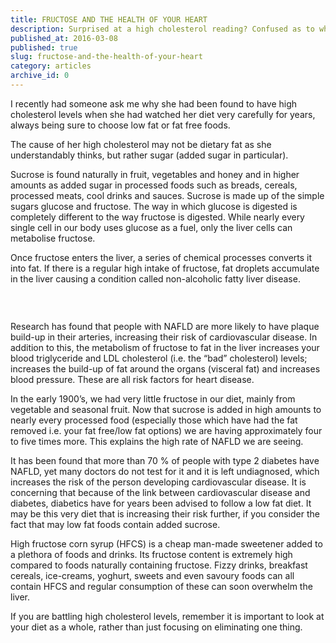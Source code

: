 ```yaml
---
title: FRUCTOSE AND THE HEALTH OF YOUR HEART
description: Surprised at a high cholesterol reading? Confused as to why this may be despite eating carefully, always making sure to choose low fat and lean foods? You may have missed a very important culprit in your diet....
published_at: 2016-03-08
published: true
slug: fructose-and-the-health-of-your-heart
category: articles
archive_id: 0
---
```


<div><p>I recently had someone ask me why she had been found to have high cholesterol levels when she had watched her diet very carefully for years, always being sure to choose low fat or fat free foods.</p>
<p>The cause of her high cholesterol may not be dietary fat as she understandably thinks, but rather sugar (added sugar in particular).</p>
<p>Sucrose is found naturally in fruit, vegetables and honey and in higher amounts as added sugar in processed foods such as breads, cereals, processed meats, cool drinks and sauces. Sucrose is made up of the simple sugars glucose and fructose. The way in which glucose is digested is completely different to the way fructose is digested. While nearly every single cell in our body uses glucose as a fuel, only the liver cells can metabolise fructose.</p>
<p>Once fructose enters the liver, a series of chemical processes converts it into fat. If there is a regular high intake of fructose, fat droplets accumulate in the liver causing a condition called non-alcoholic fatty liver disease.</p>
<p><img src="/assets/media/11/conversions/web.jpg" alt="" /></p>
<p>&nbsp;</p>
<p>Research has found that people with NAFLD are more likely to have plaque build-up in their arteries, increasing their risk of cardiovascular disease. In addition to this, the metabolism of fructose to fat in the liver increases your blood triglyceride and LDL cholesterol (i.e. the &ldquo;bad&rdquo; cholesterol) levels; increases the build-up of fat around the organs (visceral fat) and increases blood pressure. These are all risk factors for heart disease.</p>
<p>In the early 1900&rsquo;s, we had very little fructose in our diet, mainly from vegetable and seasonal fruit. Now that sucrose is added in high amounts to nearly every processed food (especially those which have had the fat removed i.e. your fat free/low fat options) we are having approximately four to five times more. This explains the high rate of NAFLD we are seeing.</p>
<p>It has been found that more than 70 % of people with type 2 diabetes have NAFLD, yet many doctors do not test for it and it is left undiagnosed, which increases the risk of the person developing cardiovascular disease. It is concerning that because of the link between cardiovascular disease and diabetes, diabetics have for years been advised to follow a low fat diet. It may be this very diet that is increasing their risk further, if you consider the fact that may low fat foods contain added sucrose.</p>
<p>High fructose corn syrup (HFCS) is a cheap man-made sweetener added to a plethora of foods and drinks. Its fructose content is extremely high compared to foods naturally containing fructose. Fizzy drinks, breakfast cereals, ice-creams, yoghurt, sweets and even savoury foods can all contain HFCS and regular consumption of these can soon overwhelm the liver.</p>
<p>If you are battling high cholesterol levels, remember it is important to look at your diet as a whole, rather than just focusing on eliminating one thing.</p></div>
